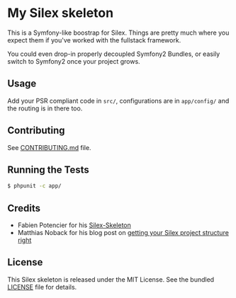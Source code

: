 # My Silex skeleton

This is a Symfony-like boostrap for Silex. Things are pretty much where you expect them if you've worked with the
fullstack framework.

You could even drop-in properly decoupled Symfony2 Bundles, or easily switch to Symfony2 once your project grows.


## Usage

Add your PSR compliant code in `src/`, configurations are in `app/config/` and the routing is in there too.


## Contributing

See [CONTRIBUTING.md]() file.


## Running the Tests

```bash
$ phpunit -c app/
```


## Credits

- Fabien Potencier for his [Silex-Skeleton](https://github.com/silexphp/Silex-Skeleton)
- Matthias Noback for his blog post on [getting your Silex project structure right](http://php-and-symfony.matthiasnoback.nl/2012/01/silex-getting-your-project-structure-right/)


## License

This Silex skeleton is released under the MIT License. See the bundled [LICENSE]() file for details.
